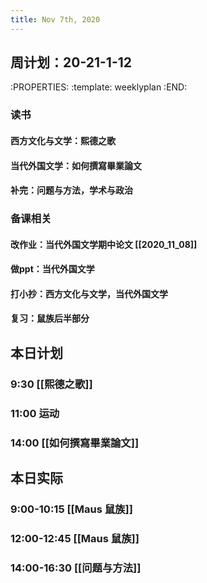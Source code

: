 ```yaml
---
title: Nov 7th, 2020
---
```


## 周计划：20-21-1-12
:PROPERTIES:
:template: weeklyplan
:END:
### 读书
#### 西方文化与文学：熙德之歌
#### 当代外国文学：如何撰寫畢業論文
#### 补完：问题与方法，学术与政治
### 备课相关
#### 改作业：当代外国文学期中论文 [[2020_11_08]]
#### 做ppt：当代外国文学
#### 打小抄：西方文化与文学，当代外国文学
#### 复习：鼠族后半部分
## 本日计划
### 9:30 [[熙德之歌]]
### 11:00 运动
### 14:00 [[如何撰寫畢業論文]]
## 本日实际
### 9:00-10:15 [[Maus 鼠族]]
### 12:00-12:45 [[Maus 鼠族]]
### 14:00-16:30 [[问题与方法]]
### 
